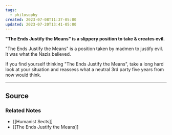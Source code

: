 ```yaml
---
tags:
  - philosophy
created: 2023-07-08T11:37-05:00
updated: 2023-07-20T13:41-05:00
---
```

**"The Ends Justify the Means" is a slippery position to take & creates evil.**

"The Ends Justify the Means" is a position taken by madmen to justify evil. It was what the Nazis believed. 

If you find yourself thinking "The Ends Justify the Means", take a long hard look at your situation and reassess what a neutral 3rd party five years from now would think.

---

## Source


### Related Notes
- [[Humanist Sects]]
- [[The Ends Justify the Means]]